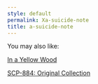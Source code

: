 ```yaml
---
style: default
permalink: Xa-suicide-note
title: a-suicide-note
---
```

You may also like:

[In a Yellow Wood](http://scp-wiki.net/in-a-yellow-wood)

[SCP-884: Original Collection](http://scp-wiki.net/scp-884-original-collection)
